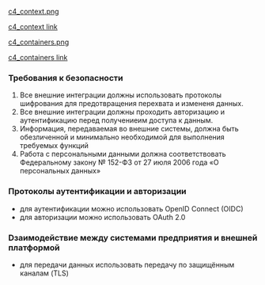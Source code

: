 

[c4_context.png](context.png)

[c4_context link](https://viewer.diagrams.net/?tags=%7B%7D&lightbox=1&highlight=0000ff&edit=_blank&layers=1&nav=1&title=context.drawio.xml#R%3Cmxfile%3E%3Cdiagram%20name%3D%22%D0%A1%D1%82%D1%80%D0%B0%D0%BD%D0%B8%D1%86%D0%B0%20%E2%80%94%201%22%20id%3D%2254fU0Owe1H6xpLhBYgH1%22%3E7Vxbd9o4EP41PCbHkq88goHuPuyenqZnd%2FtojILdGMu1nQT216%2Fulm1BSMM2aSpIHGs8GkmD9H2jSZSJG%2B%2F2H%2Bqkyv7AG1RMoLPZT9zFBELgwID8oJKDkEwB5JJtnW%2BErBPc5P8iWVVI7%2FMNanqKLcZFm1d9YYrLEqVtT5bUNX7sq93iot9qlWzRSHCTJsVY%2Bne%2BaTMujWDYyX9D%2BTaTLYNgyp%2FsEqksRtJkyQY%2FaiJ3OXHjGuOW3%2B32MSqo96RfeL3VkaeqYzUqW0MFvP5K%2FUE0iiRFGRk3qgcu8%2F5MdmKYH2tcLdADKnC1o%2FaEwudDJRRu8G37SNoi4ptD06KdVFmgJq3zqs1xecSUM1k4k%2FlqsgCTiN%2F77Oqx65LJAbtCJuE6%2FH7O5CtZi%2BkIgzOpQK6RZnYxMhWzKkToyraUZZfdu8IIjPvGl5qppew%2Fuc5Fc8IskB1WXQ211heiilLuHMLN8uZUZ1b9DpDrVFZZjLwHteEH2n18xLeRNKVueBPgiGd0m7A%2FqIHblev0KnPpLnL1R75V%2FVxpH6WvOQRomvCaz7giWROMYTNtAoOCTP35LWbTrGkPYtUG3%2B6xfHDVMEyZEQUQVPvuIbnbip%2FMyroT%2BGJpQF8%2BJMtqPaxAZLzlvniTPyiRz42xZUSM%2BQutrq4nu1CfMvbc0YJToxVWUlzgumdlAt2UvUx1%2Ff567%2FnH5IvhMKEGYIe63e3%2FKlz4u9vcfdt%2FdptP5RVQwKgArxsorPF9uUG0PiDmHrO8RTcVQTcieCT8Q2RZuyvEYzZR5kl6t2XVYjHSEpeIjj8vilgN3gVOAMjU5n7R5LfsReRJkW8pwKUE0lBNBXUq2ArQek1b4zuk1XQWvjOl%2FdihNllu8lZ0q0bkI0rWbEi0YoXzsmXA7NP54lxTp8YO%2B6bzJWZCkywcCwEtSQt9oUkW%2BiaTwND2UAYNQqNJQ9vOoJPkS84Nnc0ESz2gukV7TSRmxweEiWfrA1ERT%2BFUMO1hUH7siBt6QpbppC0pOhEEuVW2Oz4lN2JKyqJgWDM9m2e3iH0ekuIeSQyD%2FTlOZ2t1vjdU5COmVC%2B4MHkJgL6XAmDwUmDykvd8Lz0vCKE4PwOSPgbM5Wt84WiEPggtBsGDHhUosyvJRN6IiThj6vJFT%2BcFcRG1MJ2NLPOoJhy15U%2BGQQt3hRqpjA2GjpLhimXL98%2BW7ivRZRRH3jS4JF2GbhCSCWzp8nvp8jThPE2iP4AkLRtYNrBs8P%2BxgWfZwLLBZdhAJXB7ewXTVsFyheUKyxVPcMULOOAy1OC%2FEjWsVjF5janBYS9LDT8vNcA%2BNcAfRw1n5tqC18%2B1eQMnBSYv%2FQq5NnITaWq8IjcIpEQ1Eb9h3hw%2Ftbz5S%2B2xQrvHskR6Du3YjJvlBMsJvwQnRJYTLCdchhNs3s0yhmWM95Z9m9rsmyWIixLE62XfziGIDmY%2FoSKhi63J8uokws6%2Bgxg42gbszzeps1%2FwixkD3rI1bgAg8gm1V2LhUAQq0G17HIHOtSJW4Jm4fRTGTPD9PLDqpTTHYIXKzYweqyCldYHTu89ZXvYRimKNjiED7PEc%2BlbYIg9V0JrE9iovpJ0R9qxWArVQsWYdoMslT5NiDEfEkuyCx0wldasLvt7vqhsxKAJ5UiI0aEjdgTJrcbNFUh%2FXbYa3uEyKZSedo33e%2FkO1rz3givIXVp6SoIWXF3tpjhYOWuEjqnMyBArBXFaSNcnN%2BbL4RX%2FWmWKlg14aGjua4G7wfZ2iU7jE9Yj3tugkfrlckbrp2SmPmkHEA%2Bp1zYRPwtxHSi0dEvpOHwr9cABxfJSiVodyI0Oh94Qh7oaRIQaXaow%2FOYK%2BNMS2OKpw9PRRBoujT%2BGoH%2Bk4Cq4dhavvF0dDi6OXxVFjqmJw5G2wA9chUgfK2RibyQxpKHI8nTk4fkzRbvfffYIYnv7rmyOYT8ubpMkUeJoyA4MNvxO5q9A3gb4TuMA3pAJUrrjJEjatd%2FstPcp9nXrXFZve0JQnGPDEaLt%2FbBP%2FJvbrbGs%2BzFgcRffzN%2BXuIG175Rq25Y5pWx691W35VKV1nf6JZR4r8ggw1OTHDwn3Dkv7WpSqzjAPT%2FwO9%2FbHDg6PW4tsNDqAoNO%2Fo3rFaDSC9P32o1E9Fv1Z41BOROcEoq8Xh8JBHOqB74xDPe8JQ5eKQ0mx%2By8evHb3z1Dc5X8%3D%3C%2Fdiagram%3E%3C%2Fmxfile%3E)

[c4_containers.png](containers.png)

[c4_containers link](https://viewer.diagrams.net/?tags=%7B%7D&lightbox=1&highlight=0000ff&edit=_blank&layers=1&nav=1&title=containers.drawio.xml#R%3Cmxfile%3E%3Cdiagram%20name%3D%22%D0%A1%D1%82%D1%80%D0%B0%D0%BD%D0%B8%D1%86%D0%B0%20%E2%80%94%201%22%20id%3D%22AA9cZ-glA_Fp__WyKTjR%22%3E7V1Zk9s2tv41XTXzoC7uy6PWzDhx4hu5KslTii3R3RyrRQ1Fu93z6y83QAeLuEIkJaGTKBJIgCQInPOd%2FUGfv%2F74KfIOLx%2FDrb970JTtjwd98aBpmuUoyf%2FSlve8xTb0vOE5CrZ5k3pqWAf%2F84vGot%2Fzt2DrH4kT4zDcxcGBbNyE%2B72%2FiYk2L4rCN%2FK0L%2BGOvOrBe%2FaZhvXG27GtfwTb%2BCVvdTT71P4vP3h%2BQVdWLTc%2F8uqhk4snOb542%2FANNOnLB30ehWGcf3v9Mfd36eShecn7rc4cxTcW%2Bfu4Tof9ambEh1%2F3P%2F3678%2Fq3%2F96%2BdVcBhNVKR7ku7f7VjxycbvxO5qDKPy23%2FrpMOqDPnt7CWJ%2FffA26dG35K0nbS%2Fx6644zN5Wcaff%2FSj2f4Cm4jZ%2F8sNXP47ek1OKoxPdLuasWDSqiRreTu%2FAVoq2FzD%2FplE0esV7f8ajn6Ym%2BVLMTvYzfPpPunKSm94lD%2FWSrBA%2FohaX8av3imZnoTy4q%2FRztnxInthRs8%2BsfaZkn1rW4mbfnexzmgySNeYnmKCjjtrzlnzYbBAtO9m1ss9p%2Bjk10f18fj8U97MOv8RvyWwnzev3Y%2By%2FolMW%2FnETBYc4CPfwve68J3%2BHGqxdMm%2BzL%2BE%2BJt649d9vITowOWZ7Mn0C1Tr8OB1Mvj0X%2F89GeTo1mMWEaSY6mEz5E90hacuvTDZvg%2B%2B4ycwHy542GcxcgL7wPHQLUdlgTZ9WLXvaYpRNuAsjYpQHTd9kf7y%2BJvlaiPnhzQX9mFr1fnbA1iooQNutnC2Vmbf5%2Bpx1mxfPug%2F3fjoDwW43x4%2BvO3PHSNZqPjOg%2FUv2l7R7u%2BA5XYmbhDD4UdoQbQp6nxB7fXaMo%2FCrD3raumUn%2B0qfJRvYW26DuLityE9ekveUPVLa8RAG%2BzjbsGa6YpTHdFrnSvZfumLmWSOvzWYb1fQXGoFs5LXZJm9IlXNtuk3jNHKH5FxboW4y%2BVcI4dVUivAaisnQXc3g0F1Va053k58F6ZVkWJLhGyPDriTDkgy3JsM6RYZ1Fv5eigzXlBuQfDYmucGkpk3VVXbeDI0nNrSYt7oTpY5voiYmMU%2B6yU6Tq3KmyWkhXdWdJm1805QI8%2BSC0nliqMPbh4pzuZnSmYnxt8%2F%2BuvgZRvFL%2BBzuvd3y1Do7TV1Kqk%2Fn%2FBKGh2LC%2FuPH8XvBCbxvcUhOp%2F8jiP9Muyc0MP%2F1Fziy%2BFGMnP14Bz8%2B%2BVGQPHjKabK2s6%2FlGH6LNn7Zg1tWfmbsRc9%2BXHamUSg10nkpfdGRv%2FPi4Dup67nAKzPYxW3Ofl%2BuP2e8hPM2f8nhIXwDDONOF3Kw8XbT4sBrsN3mL7uUM%2FOZVPlaK7RrxZgPWKfVgOQoj4pTvJbas16M9im9f3BK%2BOXLMVkA9GvBF%2B2u5NlEr5PtE4vy5wmo8oJ9Mv3okL952SdY6bmgEB%2FX6%2F%2F75Tz0T0UIFYgodvE9lzFmBji0QJ%2BJQDLLPk0kvahIpKHEHjP7nBddNGX%2B%2B8frFzbSu7C815S675%2BOB3QtMPHXI5EsrfSfYSQS1SyVSI4vXrbIN%2B%2B7IOEUkZ6KAoVYYFZz26ecv%2FzyhBpIhtNIhNH0qbZwi6lEoonWRKRhZBhlaS%2BmC1aGYWQW8ZKIaPmCJu4CcI5O42bFGJ%2B8YQ2KegDmyV5dU9iTvJzoHeCn9Odf8NhpqOzXO%2FwlEEOpTl0MZTmiMVTWdRpF3js4odiBLLNHuEFTyMXp2gq1uPIha%2BKAusuNYxZLmbcClIWQ6S5AS86YDULvWPD1pN0C56xY1sZyp4Knw0vh7%2FlFLKDNVEjd5XluMVLAaYkCnAnh1HVi5UzUq4GfuyCZp0mKQr3DoQUM9R%2BfH1NN9CEK9s%2Bz1MScMBRNWe68Y%2FIG174XbV6SptM4GbBZvO%2B912BzhNDxDIqdVmJQjGvz%2FZL8XIEFijX0yeeMWdx4dyhg%2B8zAhqI2HcbEU3DOvPheja3hybcAlxWJkFshZIGmUwhdG%2BvwCQAsRId%2FDv9KHf6ldPg0pnac8UFq96ohdQcUjD3JrgUFqyaFgm0SBVd3cK2KDrTpv3GHhH6W92CgPN3jQlgeY0eJ5fvF8q44LK9rSHIt1o51LVgeIOkGAJ5C5j%2BH8S7Y5yA%2BB%2FXJlxzXjwWk18TXrIeNytyexlwLXxFvQLwrJGC%2FW8BOUA0J2CVg72Tst1QSnVg9Ivbm1snY33vJFm5lpPwUHuPnyL%2BspTLjewriKRnFFkb8lYKn3ATxl8ZNAZxAK%2BUE0rh5v8ZN1VJcUhNjjU4Tow3j0nV1NknVFK2N6ebXpXH9uj4sEtY0br8uTaRfl2YjN7EhpPG6r8q85y1WX%2BGpaSPbYha7xbi4Cu%2B6a1OToZUpxsdSR5HJ78SLGfPOtIfdmcS%2BTAFJi6158o7WLesBGjZcZ6Q%2B0uo4LBsGpddFAdznjAg6ZUNoej6Ka%2BCaHCp7WyYFCfM3UvRqchv0QPkLYwYSt8ucWnQ01RorQALXeRpkqCBmrSA1fTZybQKXWC9QoOUMR2viPnmwp00oA9pckr7eirS4UEafXK0xF%2FFwXOaFQwGujnnZophXgpAcXRXJu4qBSekP7YM%2BGNuw9vXhAnWc2mhTF442zxmrdffR1RT8RwbAGU5yFPxRa%2BQMkRe2UJCrCCc8KLP4%2FbEeuzgpzNKbipOKS76d8UNYRLf63ekddijad5U7VFP0UcDEdOuSSKwC9zEdTN08D%2FxEG%2F0L68wmjPyWHryVDgCV1n8C0jgAsSxJRxPKwmI%2BECaeGQnr4JjQbaUkB0el8wB2wlHBFfUCfkqbkXQYEGYm0svNRNJhQDoMNMkOQDlAmqN1GEDsoJxQjzFZ0uP10%2BsroctDZkvKA7XE0GWZLenO6HAiL1LZkjjpbEZHh2dAv5nR3sLbygLwVSFBck1v3vbElqcIxeg6b3EB5kdO6ho8eUE%2BHe6ymABXMOrh8TNAmcSVlP8eKL8hKb%2Bk%2FK0pv0kFhWj9Uf66qsGB%2FU4eCOt2J%2BM2siGAofqyKNTWVxYE5Qb0lVZZbBxr4MAJ5%2FBWMFqYNNhxbY0a1yod99JmbH3QNDAj2AFjC0StWtdVkatV65qOykDd%2B1txZzLBrADonQGtiF2lV2%2BRzQInf6sTeXFT%2FgVovwuxLOoaSi%2BDnAEeOlkW0XXJNDOGAA%2BD9tam8QYE1TD0sJpDGUBULmLKACJBcmh57hcZQHTHAUS0ncceX3ZEfRhXs5FENzSQDoU7PXeLbkCr5uoCiHSRHl%2B6aZK4bNIRmPUHvQqcQufMgIgDI31sX62P5RsjuZ8i398fdt8qlPzQdccBl1%2BC%2B8vu4FIPVuJiBCUgs1nia0LCWgKzyOrMI8iEf%2FcM%2BgyZP0QaI0QZIyzKpzzBGmM1Qy%2F%2B%2BFdBKtuwrsY8aa2XMqMpZEM2uKINWIDKEPY%2BmFQ2UbfAIKSKQAC30KSKQKoI6tF%2Bi1N4bGAVgTFw2SitWzjaWHQNDYpQuaJ1Da0sdjrlHWeSAdAca0bp%2BU3jZuquTk4mlUWllc0BJrN5DbYOuT%2B0KVDWhCkQKqeMp%2FScxwFPF4OitQaAiAW%2Bz9ElKTnWKWfCN2LTM4Qmn3GpKg9ibHoTSueLNFI9BBMag3gMdSCJqNpeDZI4NvUrJ7nMVahf0RoRUibFokLkjW47qPcyKa9eFN9IlGUmqyVwO1PqTACrEh50CRW%2FONnFElwI%2BZMvYIYPBRRUQRyzGQOF6l8hDHNeNWPQiR1eq2Rmql3ZsUoCjgVf%2FPQ2FAdSs9xOV2CX6gqkZllqltuXkjFHG98EGfKYHdEYvluhSr55JqqALyWsjXKe4wrSC%2BKKnZmgMQImKLXnAjiidLBjeabUnvP4m61cA3%2Fzj7EX31J2H7VzCaB2vBCH%2B46KI0rh7X5ZlSuFNym8icoSNJzsVlMJju5oHBHKdsf824MlPTW12lYQVbQVpF0oJwW7VKMsMlOYectEW6gyEXVh%2FIVCOWTqCjAEK0ByxbK%2Bcl7urwyfpLiGOZsvxm4TQvtYiFnVUimX%2FI5mVWRGRU4RwxiJCsw%2BctVUHchL5luTkFeqasThX1M6OkpVTS00a48Qzd51KTXEXqtBKIKrY3HFMa%2B1lJop0ptNd6xrK99kjirB1dWKj6i04dWIjzjLZs%2FiY716cFJ8bEzHhLkUJnTMUJDAiAQ%2FR4j8SHW4JFkbVVW6a83bhxx%2BB6NqDNkyKbLl6BQyrZsZz6ZjfoyamcmaElqTCuCwrfIADvp81TB6Icy1C8xJwtyMMAsssWZYqkEsjo6%2B3ojim%2BSoEwOR%2Fz4o9b2WWROfzKadHUGjCI5bFWGmqh07qIbWJImkY9CkmlZHXDqJJCo5L4mjaOIoLA%2BR8qi6KhkI0zUNERqmP9RqqdyX1RdqxT86oNYOBBExnauRoVWbtsEqWgUp1Oj63s179IMHLU2SvIuQPLTHxSgcXar%2BtiCa1yPJu2GFfzUhc3oSmysK6Oo1ZV9OenAK2mETU1%2FFdy3jdtdPDQVN7ZVmaKJXWjeDkXVtYfK1M4doij0KdGJQJSXMCqRhl5%2FfFGe0KK2FnV5wVhDKMR1647AxwhAzoLzzTVyEPnjfvXXmmZG78v%2Fue5sKL%2F5Gd3yuIi%2F1ADg9OvDiJyK8sHcRG%2B3snAmcVphzqGBp6a4kPfR781DKSelZDyXpoS899NuHn2EsO7rws09ReFj43%2F1deHj19zHLofL6jutNePBn6eL1intJTpoeDrtEMD2xnzNlIfugqIBqcUZNXls8KfZNOuzO%2FxKfITMsXeaQwqbUuv0tFQQeTnUpPa9B6JrkkaApWQXh23rHF9z3RJY0hSJzBeVjKJWV%2FbG0L%2F%2BrpKSIMmZzySpOnsI4Dl%2FxKGGU7Az6jpJHC%2FbPnzPorpwaEG1NH%2FCTFyd0Nx0whT4Gh66GsRdDugpkqyhVr%2Byfdz4QuGb7sNADLbC76idvu82vq2QPtgvfEqQbvh2LFlJTk1uCDt4eiSHJZb5FxwTG%2F%2B4XfrTZKck9Fj2w%2F6kfLb%2F7OdnPrvR0DHffYn964imSMwjkDBNsJ0KsgVf5A%2Bd5JniDY%2FXMHKabTBLUlEWQrtvwRPobSDAf10kzHmlLj8TP38xWc7KAHIJlD5w8gspWBcOWdVJaYDP6Q4kCBimfE0jO3ZvDyDZmMXihYGZrI2DRRaWL3i%2Bo7JIqWb4AxlDD2gUzKcPcswxTnhBDyjCSUzXgVDrFqVQNVegZnRQjGZU4RkWpMWGJQ5i30CANoArIA6KCjjapnEvvCqY6PF93p%2BBm3CxSNXvBuYCpR6AyUwOPhzWZtWooSR57nzxWZvKQPFaYnpDisK7GEQaHDX5EmsursYna9R0dhNtEz8x8C7Ojirh2xnBO8ADDBsj6Mv7GAJ5PyUVSGlhtK8RWMxVdGEOB5vdxYtO41riCcnGpoNYCvNa189Mr4Zub7G8YvmnDvcXyzRKuiJXKyhmOSjFGxdFXWcwmy%2BAsXTXnJSwT5SF4%2FfGcDP3yuDEeD9ku0nj8tG04%2Fyj42qXC%2BScOVeZCxcFDkKkpXAVnz2JjRgLngASyTgRWZxo7LRc9uJpCnKoQyl0OeaMqXUKGEGGYbMBlrhTcEURl0oePbxAXOl2FEuig8Il5is6TVDtl1cdSn2Q%2Ft89%2BNMl%2B7pL92KPlPonU8zI5%2BtH3YONPVJa3VCosf%2FbfN7vQ%2B1pHQ3nebHQi0BidQ6lgQRB02owF9ZrcZPTQlXAK6PgKdNQYyozz9147ZZaKtvYUW5eKNqloE6Roc%2BmcueMrpmrfddBI%2FRqoti5aa3cuPMmi1gwKDxGcjENVKDWwQWbjuFAwpV08DVUedQqjJfVS6Yxi%2B7kZkh%2BOKRBdwMvwmeeN1DRFBEFIQUYbqVm77gqdSstB57q5fPbdDDdvn1pB5p4y7tbx1oJjSvAtk%2FeOGImXh8bI5L33m7yXxtWWMz5cPXDWvWFxNULLNXC1JRpXdwvGtp1B3hvOwZXmI4BJDrP4k2aJuMayCFBGhzELV%2FqFhCvdLRWuONKYMYg0NkjGuV7WFBpz6MRIdFoQs2ol0JmUzF5WAuKgZNZyLMWOWF4VljctTSJkIoFVTLGYH9wOQnIIbX9bfv6wfXqbKF%2F%2FO%2F3pw5%2FO0%2FzrZOAEkna3DJIMCl6t0gQ94ikGd%2B7GQi8oS6JrVNCLig6d6QV%2FssZPLso2CEMUztGPMuWWhSocDFHT4KI5ZWoqkqhcKNxCrPBMldTo4jGhF9SC0TThqzRWu30Mn4JdGlXjHQ7%2FCH5b545B0%2F02CoPtP1EvvipuTt43vqf88eakBk4BYSgtqtnCSJo%2BJvHatWvStN1KoeaU%2B8JK07Y0bTeon8VIuD0GkUiPJ7FGl0fJF%2B6ZL2iSL0i%2BICx%2BXyH5gmqNmzFIk7406UuTfk%2Bcpty5Vpr079ekz%2FINZ3zOss5dO8si00iNEHfh9txuRn2UPOV6zJx23am23JFNNaeq6eISrrhjMDGUrzYhHrQWqgs1fiODt9kkWyb2UqDSk7alJCUTRMXd00mQubJKkkoU170FxCvVKe1AbpNMx1KdItUpUp0i1SlSnSI5TXNOU554V6pTpDpl3OqUQd0V0ffczx67LvZS8NrWREvtfOdAJu%2B%2FSwdOCnJ4n1i0F6Leh9cy8kG4zyrB9UseWuMosG5rJkmUqgrxTehy6Y07aK7bxzpEBPrSWi8aNnHj3mukwqaQMkwL7pD3Bu7n6mLZEXkQUlPdNMjF27W%2B8AVjA87Mhnav7NbtKb6MYbcqUwT4DL%2B9iMO3cDLAyPV1kv0ukWhLDTdn7q4y7yJV6BSTRxOogXFFGiqHP0wIaZNyv3IdZQkeiyHdS2S1rHsT1699uBLFwpBpK91yPw2ZtrJnFXN%2FWZMVlJ%2Bph7yVdWGLwWLrMVnza0hfwnMc8OGHYZJvU6M1OTlSYsBH5UC4kGxnFFP3nXOyhNHvPHj10umE76hoWgSvz8l1d0HCLVabXXD424uS%2B1zt%2FfgtjL6mBS611SqI%2FDdvt%2Ftb0f5WNedH8t%2FjIT3SeVcZlAyqmazmjVdpscWOqjudHKeMq5lO1bBHN582M5%2Fo%2BZl5TSvutpWEeQyUJGQilqtDTS%2BHBVic6aU1iQKn17mh6VVNa3Tz6zLzy%2BLvVNDQGZFhRdgp28QK8zVYPGj%2FxAXYT9jkNClwc4qzg30QB94u700j5vRRMkHRzSS3qc6%2F6tWtLDpTiKGwhNHtc2VhpDjIyjoXQK3UK2hxWqE3sDYsiujoHJ6pcnG9YjZeHC1UU420Tsrs32iYZqqnkqvUVzqV%2BJVAPQ927sAFNZmVBR9QU8jTuI6EC3AOVOjMH6QW5ua1MMltgy0utTA3q4XRFJR0EGlhDEVlqPWwWhhNGcZ4dAp9cW3rgbC2uzpu6Mferim1NT7IMj%2FGGo8rHlPBHC5nMC7FgAEAg7YWiOJ4YIxA3SgqAvDwdfglfkveRNK8fj%2FG%2Fut5di4Z3h0wPIG1Vxq5Jzpzx3CtEi7X2FPe1q009730lO%2FNU15TKJHH4JkyBnV41JRh40dFuKvx3Tl69eZQndpsWHipZb69xKLcPhyXWlF1DS82lQXYopemIHdNizJRVCWZpM9Hvy%2FqVacpHCtQgWCwsK4yYn1n7zk4AIRGMI8fih9sUO6U0i%2BRUOFn78tXrxIjXI3nHaZ0QjzvHORe%2BU7sz46bViMHnRjUCJfzxEtY1RB8oIvkUzceXVOEexoLkXw2uyB56kmcPOnEOxxYUaQyQu10Qoawfw7jXbB%2FyDKKrg9RsH%2BehWF8Xn450a1GqUGhhpGr2aZc4hQyHajBG7Porhd1ijVSlINkDYmKdalcNo7IQs7KP8CFK%2BotE8%2Fxz%2BsXGGUIdntBUoZgS8FSlGBpUc5QJseUNo4AbMjktk8teFxPUdid2FZLhoDusitXMEbAFWTstAAWIWOnWSYiY6d5BN%2FmuNUMrUgcJnIaW%2BMEKBLbS6P1FYBYbh047nVgdVsLI6HOyGQ6yd6h3Q9LbNxKFJSrDDQkKg1rPVOcn%2BuHswTdYZYvdHIXI%2BQiD2djnzf33sE3jM7RWIh06ceH0Mk984IgmFJBavo6WkwFiOzY5UmIrH%2Ft8vqVgK4hDbw5GZMGXimHtwpWc%2FhccUS4TEUY5voNvOj7AAZeo7a1Aa2AgfGdrpXiterznaqsJrRduHEHu6IDAzntTpCz7n4pHLsoC2%2Be3TWvwTbNwIV7xm66%2Fm36qYTzjtdAiiiFEAOpoZMOpMWsdjSQUmIwynfSc9XCqtANBs%2FXCQyoNagEo7cNRmWSg1GBx0up83SKjhkc1Hgh3%2Frm5G7ardSnJIaSGLYjhoYkhvdADFU6OYU%2BVmp4fPWiWIyvVq63%2FeB99x6Av1bypdJla6oDrSXUt7qkvnVZnHb1pPJqnI46kMamFJNbSL48NrM%2FD6PVyk3%2BWKKpZH88uig9jMam2VTpfEuq4nDI8ih8jDJaes57BzrhYENUdmZhaoJer9BEhx2KsKFxTgze1WjX%2Bob1M5a55VkDm8Y%2BxQJ0gSWEGPaxEOOjNDQTGR2zGBJvc7mHDHSU3KItt9AUOskwLgJ4S9yCSxxzxwHYviCGlXxC8olb4hPlTqqST0g%2B0YBPuDxdT1%2F%2BEnwhehh3CUEh7P27w57XRJDOEudpyeCuEqpjmhR6qXCGZXq4rljXBP6sFiUjoGeCOft9uf4M2BYVOe5OOVz6xNgN5IFKJYyrTDBXxiPp4PUWmGm8rhOlRIOhhOecKUo8J0yN8pzoGFouNHac%2F%2FSaJJm9kczBytjz75qTCH%2F0JKmL0u%2FaCBNyZhNAmCxd0wnC1NGlSyhh%2Bs3Yad6fnz%2F8%2Bfn41%2Brlf5%2FWm1%2FiyaBQ7kSL%2FgJHWtAlyoPWHp4wDZxgsN7LRyufTdQDVCULhYwRUYi4mVPGZxwtrPAihysDjMdAH8p2SHfyMEkWpuYYBH3oWo2uC4FIfkapJR2cnvpnfAy36awv%2Fx8%3D%3C%2Fdiagram%3E%3C%2Fmxfile%3E)

### Требования к безопасности
1. Все внешние интеграции должны использовать протоколы шифрования для предотвращения перехвата и измененя данных.
2. Все внешние интеграции должны проходить авторизацию и аутентификацию перед получениеим доступа к данным.
3. Информация, передаваемая во внешние системы, должна быть обезличенной и минимально необходимой для выполнения требуемых функций
4. Работа с персональными данными должна соответствовать Федеральному закону № 152-ФЗ от 27 июля 2006 года «О персональных данных»

### Протоколы аутентификации и авторизации
- для аутентификации можно использовать OpenID Connect (OIDC)
- для авторизации можно использовать OAuth 2.0

### Dзаимодействие между системами предприятия и внешней платформой
- для передачи данных использовать передачу по защищённым каналам (TLS)